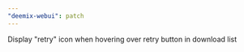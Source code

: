 ```yaml
---
"deemix-webui": patch
---
```


Display "retry" icon when hovering over retry button in download list
